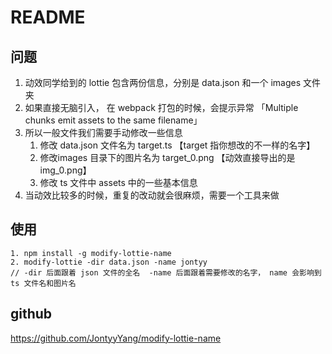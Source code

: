 # README

## 问题

1. 动效同学给到的 lottie 包含两份信息，分别是  data.json 和一个 images 文件夹
2. 如果直接无脑引入， 在 webpack 打包的时候，会提示异常 「Multiple chunks emit assets to the same filename」
3. 所以一般文件我们需要手动修改一些信息
   1. 修改 data.json 文件名为  target.ts  【target 指你想改的不一样的名字】
   2. 修改images 目录下的图片名为 target_0.png  【动效直接导出的是 img_0.png】
   3. 修改 ts 文件中 assets 中的一些基本信息
4. 当动效比较多的时候，重复的改动就会很麻烦，需要一个工具来做



## 使用

```shell
1. npm install -g modify-lottie-name
2. modify-lottie -dir data.json -name jontyy 
// -dir 后面跟着 json 文件的全名  -name 后面跟着需要修改的名字， name 会影响到 ts 文件名和图片名
```


## github
https://github.com/JontyyYang/modify-lottie-name
